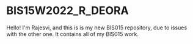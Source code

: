 # BIS15W2022_R_DEORA
Hello! I'm Rajesvi, and this is is my new BIS015 repository, due to issues with the other one. It contains all of my BIS015 work. 
